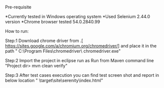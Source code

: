 Pre-requisite

 *Currently tested in Windows operating system
 *Used Selenium 2.44.0 version
 *Chrome browser tested 54.0.2840.99
 
How to run: 

Step:1 Download chrome driver from .[ https://sites.google.com/a/chromium.org/chromedriver/]  and place it in the path " C:\Program Files\chromedriver\ chromedriver.exe"

Step:2 Import the project in eclipse run as Run from Maven command line "Project dir> mvn clean verify"

Step:3 After test cases execution you can find test screen shot and report in below location " <project dir>\target\site\serenity\index.html" 
